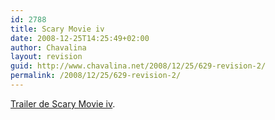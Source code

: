 ```yaml
---
id: 2788
title: Scary Movie iv
date: 2008-12-25T14:25:49+02:00
author: Chavalina
layout: revision
guid: http://www.chavalina.net/2008/12/25/629-revision-2/
permalink: /2008/12/25/629-revision-2/
---
```

<a href="http://www2.noticiasdot.com/stilo/contenido/especiales/cine/2006/scary-movie/scary-movie-4-trailer.htm" target="_blank">Trailer de Scary Movie iv</a>.